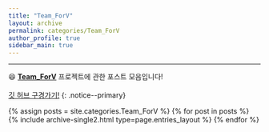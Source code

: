 ```yaml
---
title: "Team_ForV"
layout: archive
permalink: categories/Team_ForV
author_profile: true
sidebar_main: true
---
```


<!-- 공백이 포함되어 있는 카테고리 이름의 경우 site.categories['a b c'] 이런식으로! -->

***

😆 **<u>Team_ForV</u>** 프로젝트에 관한 포스트 모음입니다!<br><br>
[깃 허브 구경가기!](https://github.com/2022SiliconValley-Team-ForV/TTS)
{: .notice--primary}

{% assign posts = site.categories.Team_ForV %}
{% for post in posts %} {% include archive-single2.html type=page.entries_layout %} {% endfor %}